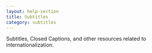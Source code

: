 ```yaml
---
layout: help-section
title: Subtitles
category: subtitles
---
```

Subtitles, Closed Captions, and other resources related to internationalization. 
